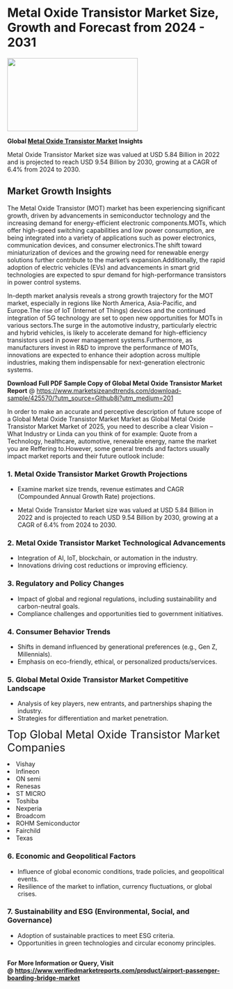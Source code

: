 <H1>Metal Oxide Transistor Market Size, Growth and Forecast from 2024 - 2031</H1><img class="aligncenter size-medium wp-image-584254" src="https://thirdeyenews.in/wp-content/uploads/2024/09/Global-Market-Research-300x168.jpeg" alt="" width="300" height="168" /><p><strong>Global&nbsp;<a href="https://www.marketsizeandtrends.com/download-sample/425570/?utm_source=Github8j?utm_medium=201">Metal Oxide Transistor Market</a> Insights</strong></p><p>Metal Oxide Transistor Market size was valued at USD 5.84 Billion in 2022 and is projected to reach USD 9.54 Billion by 2030, growing at a CAGR of 6.4% from 2024 to 2030.</p><p><h2>Market Growth Insights</h2> <p>The Metal Oxide Transistor (MOT) market has been experiencing significant growth, driven by advancements in semiconductor technology and the increasing demand for energy-efficient electronic components.MOTs, which offer high-speed switching capabilities and low power consumption, are being integrated into a variety of applications such as power electronics, communication devices, and consumer electronics.The shift toward miniaturization of devices and the growing need for renewable energy solutions further contribute to the market’s expansion.Additionally, the rapid adoption of electric vehicles (EVs) and advancements in smart grid technologies are expected to spur demand for high-performance transistors in power control systems.</p> <p>In-depth market analysis reveals a strong growth trajectory for the MOT market, especially in regions like North America, Asia-Pacific, and Europe.The rise of IoT (Internet of Things) devices and the continued integration of 5G technology are set to open new opportunities for MOTs in various sectors.The surge in the automotive industry, particularly electric and hybrid vehicles, is likely to accelerate demand for high-efficiency transistors used in power management systems.Furthermore, as manufacturers invest in R&D to improve the performance of MOTs, innovations are expected to enhance their adoption across multiple industries, making them indispensable for next-generation electronic systems.</p> <p><span class=""><strong>Download Full PDF Sample Copy of Global Metal Oxide Transistor Market Report</strong> @ <a href="https://www.marketsizeandtrends.com/download-sample/425570/?utm_source=Github8j?utm_medium=201" target="_blank">https://www.marketsizeandtrends.com/download-sample/425570/?utm_source=Github8j?utm_medium=201</a></span></p><p>In order to make an accurate and perceptive description of future scope of a Global&nbsp;Metal Oxide Transistor Market Market as Global&nbsp;Metal Oxide Transistor Market Market of 2025, you need to describe a clear Vision &ndash; What Industry or Linda can you think of for example: Quote from a Technology, healthcare, automotive, renewable energy, name the market you are Reffering to.However, some general trends and factors usually impact market reports and their future outlook include:</p><h3>1.&nbsp;<strong>Metal Oxide Transistor Market Growth Projections</strong></h3><ul><li>Examine market size trends, revenue estimates and CAGR (Compounded Annual Growth Rate) projections.</li><li><p>Metal Oxide Transistor Market size was valued at USD 5.84 Billion in 2022 and is projected to reach USD 9.54 Billion by 2030, growing at a CAGR of 6.4% from 2024 to 2030.</p></li></ul><h3>2.&nbsp;<strong>Metal Oxide Transistor Market Technological Advancements</strong></h3><ul><li>Integration of AI, IoT, blockchain, or automation in the industry.</li><li>Innovations driving cost reductions or improving efficiency.</li></ul><h3>3.&nbsp;<strong>Regulatory and Policy Changes</strong></h3><ul><li>Impact of global and regional regulations, including sustainability and carbon-neutral goals.</li><li>Compliance challenges and opportunities tied to government initiatives.</li></ul><h3>4.&nbsp;<strong>Consumer Behavior Trends</strong></h3><ul><li>Shifts in demand influenced by generational preferences (e.g., Gen Z, Millennials).</li><li>Emphasis on eco-friendly, ethical, or personalized products/services.</li></ul><h3>5.&nbsp;<strong>Global Metal Oxide Transistor Market Competitive Landscape</strong></h3><ul><li>Analysis of key players, new entrants, and partnerships shaping the industry.</li><li>Strategies for differentiation and market penetration.</li></ul><p data-pm-slice="1 1 []"><span style="color: inherit; font-family: inherit; font-size: 25px;">Top Global Metal Oxide Transistor Market Companies</span></p><div class="" data-test-id=""><p><li>Vishay</li><li> Infineon</li><li> ON semi</li><li> Renesas</li><li> ST MICRO</li><li> Toshiba</li><li> Nexperia</li><li> Broadcom</li><li> ROHM Semiconductor</li><li> Fairchild</li><li> Texas</li></p></div><h3>6.&nbsp;<strong>Economic and Geopolitical Factors</strong></h3><ul><li>Influence of global economic conditions, trade policies, and geopolitical events.</li><li>Resilience of the market to inflation, currency fluctuations, or global crises.</li></ul><h3>7.&nbsp;<strong>Sustainability and ESG (Environmental, Social, and Governance)</strong></h3><ul><li>Adoption of sustainable practices to meet ESG criteria.</li><li>Opportunities in green technologies and circular economy principles.</li></ul><h2><strong style="font-size: 14px;">For More Information or Query, Visit @&nbsp;</strong><a style="background-color: #ffffff; font-size: 14px;" href="https://www.marketsizeandtrends.com/report/metal-oxide-transistor-market/" target="_blank">https://www.verifiedmarketreports.com/product/airport-passenger-boarding-bridge-market</a></h2>